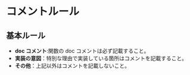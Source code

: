 # コメントルール

## 基本ルール

- **doc コメント**:関数の doc コメントは必ず記載すること。
- **実装の意図**：特別な理由で実装している箇所はコメントを記載すること。
- **その他**：上記以外はコメントを記載しないこと。
